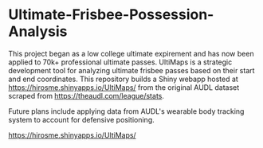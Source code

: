 # Ultimate-Frisbee-Possession-Analysis

This project began as a low college ultimate expirement and has now been applied to 70k+ professional ultimate passes. UltiMaps is a strategic development tool for analyzing ultimate frisbee passes based on their start and end coordinates. This repository builds a Shiny webapp hosted at https://hirosme.shinyapps.io/UltiMaps/ from the original AUDL dataset scraped from https://theaudl.com/league/stats.

Future plans include applying data from AUDL's wearable body tracking system to account for defensive positioning.

https://hirosme.shinyapps.io/UltiMaps/
